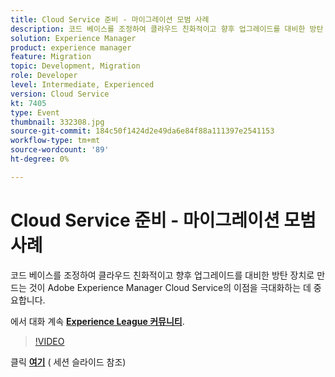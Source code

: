 ```yaml
---
title: Cloud Service 준비 - 마이그레이션 모범 사례
description: 코드 베이스를 조정하여 클라우드 친화적이고 향후 업그레이드를 대비한 방탄 장치로 만드는 것이 Adobe Experience Manager Cloud Service의 이점을 극대화하는 데 중요합니다.
solution: Experience Manager
product: experience manager
feature: Migration
topic: Development, Migration
role: Developer
level: Intermediate, Experienced
version: Cloud Service
kt: 7405
type: Event
thumbnail: 332308.jpg
source-git-commit: 184c50f1424d2e49da6e84f88a111397e2541153
workflow-type: tm+mt
source-wordcount: '89'
ht-degree: 0%

---
```



# Cloud Service 준비 - 마이그레이션 모범 사례

코드 베이스를 조정하여 클라우드 친화적이고 향후 업그레이드를 대비한 방탄 장치로 만드는 것이 Adobe Experience Manager Cloud Service의 이점을 극대화하는 데 중요합니다.

에서 대화 계속 **[Experience League 커뮤니티](http://adobe.ly/36Yd3v6)**.

>[!VIDEO](https://video.tv.adobe.com/v/332308/?quality=12&learn=on&hidetitle=true)

클릭 **[여기](/help/adobe-developers-live/assets/get-ready-aem-cloud.pdf)** ( 세션 슬라이드 참조)
